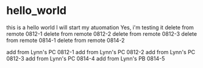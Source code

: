 # hello_world
this is a hello world
I will start my atuomation
Yes, i'm testing it
delete from remote 0812-1
delete from remote 0812-2
delete from remote 0812-3
delete from remote 0814-1
delete from remote 0814-2

add from Lynn's PC 0812-1
add from Lynn's PC 0812-2
add from Lynn's PC 0812-3
add from Lynn's PC 0814-4
add from Lynn's PB 0814-5

